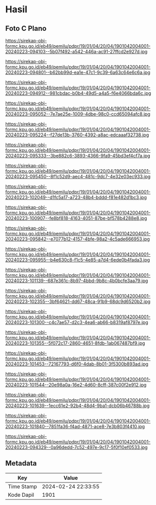 # Hasil

## Foto C Plano

https://sirekap-obj-formc.kpu.go.id/eb49/pemilu/pdpr/19/01/04/20/04/1901042004001-20240223-094103--5b07f492-a542-446a-ac91-27ffcd2e927d.jpg

https://sirekap-obj-formc.kpu.go.id/eb49/pemilu/pdpr/19/01/04/20/04/1901042004001-20240223-094801--b62bb99d-ea1e-47c1-9c39-6a63c64e6c6a.jpg

https://sirekap-obj-formc.kpu.go.id/eb49/pemilu/pdpr/19/01/04/20/04/1901042004001-20240223-094912--981cbdac-b0b4-49d5-a4a5-f6e4066bda6c.jpg

https://sirekap-obj-formc.kpu.go.id/eb49/pemilu/pdpr/19/01/04/20/04/1901042004001-20240223-095052--7e7ae25e-1009-4dbe-98c0-ccd65094afc8.jpg

https://sirekap-obj-formc.kpu.go.id/eb49/pemilu/pdpr/19/01/04/20/04/1901042004001-20240223-095224--f27de13b-3760-4392-a8ac-edcaaaf32738.jpg

https://sirekap-obj-formc.kpu.go.id/eb49/pemilu/pdpr/19/01/04/20/04/1901042004001-20240223-095333--3be882c6-3893-4366-9fa9-45bd3ef4cf7a.jpg

https://sirekap-obj-formc.kpu.go.id/eb49/pemilu/pdpr/19/01/04/20/04/1901042004001-20240223-095450--8f1c52d9-aec4-481c-9dc7-4e32e03ec933.jpg

https://sirekap-obj-formc.kpu.go.id/eb49/pemilu/pdpr/19/01/04/20/04/1901042004001-20240223-102049--d1fc5a17-a723-48b4-bddd-f81e482d1bc3.jpg

https://sirekap-obj-formc.kpu.go.id/eb49/pemilu/pdpr/19/01/04/20/04/1901042004001-20240223-100907--fe8bf818-4163-4051-87be-bf578b4288e8.jpg

https://sirekap-obj-formc.kpu.go.id/eb49/pemilu/pdpr/19/01/04/20/04/1901042004001-20240223-095842--e7077b12-4157-4bfe-98a2-4c5ade666953.jpg

https://sirekap-obj-formc.kpu.go.id/eb49/pemilu/pdpr/19/01/04/20/04/1901042004001-20240223-095955--b4e630c8-f1c5-4e85-a7d4-6ede0b4fada3.jpg

https://sirekap-obj-formc.kpu.go.id/eb49/pemilu/pdpr/19/01/04/20/04/1901042004001-20240223-101139--687e361c-8b97-4bbd-9b8c-4b0bcfe3aa79.jpg

https://sirekap-obj-formc.kpu.go.id/eb49/pemilu/pdpr/19/01/04/20/04/1901042004001-20240223-102355--3bf64621-dd67-48ca-91b9-68dc9d6520b2.jpg

https://sirekap-obj-formc.kpu.go.id/eb49/pemilu/pdpr/19/01/04/20/04/1901042004001-20240223-101300--c4c7ae57-d2c3-4ea6-ab66-b8319af8797e.jpg

https://sirekap-obj-formc.kpu.go.id/eb49/pemilu/pdpr/19/01/04/20/04/1901042004001-20240223-101355--5f072c17-2860-4651-8fdb-1ab067487bf9.jpg

https://sirekap-obj-formc.kpu.go.id/eb49/pemilu/pdpr/19/01/04/20/04/1901042004001-20240223-101453--72167793-d6f0-4dab-8b01-3f5300b893ad.jpg

https://sirekap-obj-formc.kpu.go.id/eb49/pemilu/pdpr/19/01/04/20/04/1901042004001-20240223-101544--20e98a0a-16e2-4d60-8cff-387c00f2e912.jpg

https://sirekap-obj-formc.kpu.go.id/eb49/pemilu/pdpr/19/01/04/20/04/1901042004001-20240223-101639--1ecc61e2-92b4-48d4-9ba1-dcb06b46788b.jpg

https://sirekap-obj-formc.kpu.go.id/eb49/pemilu/pdpr/19/01/04/20/04/1901042004001-20240223-101840--7851fa36-f4ad-4871-ace8-7e3b803f4410.jpg

https://sirekap-obj-formc.kpu.go.id/eb49/pemilu/pdpr/19/01/04/20/04/1901042004001-20240223-094329--0a96dedd-7c52-497e-9c17-5f0f10ef0533.jpg


## Metadata

| Key        | Value               |
| ---------- | ------------------- |
| Time Stamp | 2024-02-24 22:33:55 |
| Kode Dapil | 1901                |



